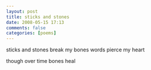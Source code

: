 ```yaml
---
layout: post
title: sticks and stones
date: 2008-05-15 17:13
comments: false
categories: [poems]
---
```


sticks and stones 
break my bones
words pierce my heart

though
over time
bones heal
